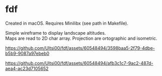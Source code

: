# fdf  
Created in macOS. Requires Minilibx (see path in Makefile).  

Simple wireframe to display landscape altitudes.  
Maps are read to 2D char array. Projection are ortographic and isometric.  


https://github.com/Ultsi00/fdf/assets/60548494/3598baa5-2f79-4dbe-b5b9-9087a97ebeb0


https://github.com/Ultsi00/fdf/assets/60548494/afb3c1c7-9ac2-487d-aea4-ac23d7105652



